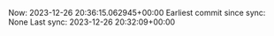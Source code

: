 Now: 2023-12-26 20:36:15.062945+00:00 Earliest commit since sync: None Last sync: 2023-12-26 20:32:09+00:00
